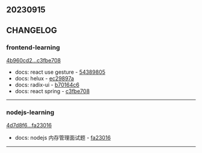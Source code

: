 ## 20230915

## CHANGELOG

### frontend-learning

[4b960cd2...c3fbe708](https://github.com/zhbhun/frontend-learning/compare/4b960cd2...c3fbe708)

* docs: react use gesture - [54389805](https://github.com/zhbhun/frontend-learning/commit/54389805ffb3db7d97408f491cf0e8dc910a594a)
* docs: helux - [ec29897a](https://github.com/zhbhun/frontend-learning/commit/ec29897a360c214f03ff0d51edfd40278305fd0c)
* docs: radix-ui - [b70164c6](https://github.com/zhbhun/frontend-learning/commit/b70164c64aabc254d89f1e273aaeb27f5d11ead9)
* docs: react spring - [c3fbe708](https://github.com/zhbhun/frontend-learning/commit/c3fbe708f27a01f75b2a2442c5e2715135e022c4)

---

### nodejs-learning

[4d7d8f6...fa23016](https://github.com/zhbhun/nodejs-learning/compare/4d7d8f6...fa23016)

* docs: nodejs 内存管理面试题 - [fa23016](https://github.com/zhbhun/nodejs-learning/commit/fa23016e571e978de3e1ba35dd7fa18b05d6d327)

---

